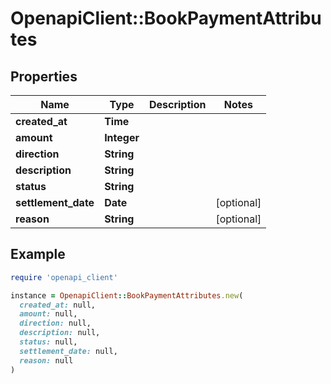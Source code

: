 # OpenapiClient::BookPaymentAttributes

## Properties

| Name | Type | Description | Notes |
| ---- | ---- | ----------- | ----- |
| **created_at** | **Time** |  |  |
| **amount** | **Integer** |  |  |
| **direction** | **String** |  |  |
| **description** | **String** |  |  |
| **status** | **String** |  |  |
| **settlement_date** | **Date** |  | [optional] |
| **reason** | **String** |  | [optional] |

## Example

```ruby
require 'openapi_client'

instance = OpenapiClient::BookPaymentAttributes.new(
  created_at: null,
  amount: null,
  direction: null,
  description: null,
  status: null,
  settlement_date: null,
  reason: null
)
```

